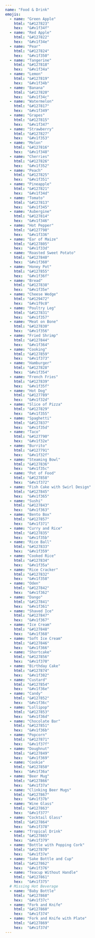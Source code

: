 ```yaml
---
name: "Food & Drink"
emojis:
  - name: "Green Apple"
    html: "&#127823"
    hex:  "&#x1f34f"
  - name: "Red Apple"
    html: "&#127822"
    hex:  "&#x1f34e"
  - name: "Pear"
    html: "&#127824"
    hex:  "&#x1f350"
  - name: "Tangerine"
    html: "&#127818"
    hex:  "&#x1f34a"
  - name: "Lemon"
    html: "&#127819"
    hex:  "&#x1f34b"       
  - name: "Banana"
    html: "&#127820"
    hex:  "&#x1f34c"
  - name: "Watermelon"
    html: "&#127817"
    hex:  "&#x1f349"
  - name: "Grapes"
    html: "&#127815"
    hex:  "&#x1f347"
  - name: "Strawberry"
    html: "&#127827"
    hex:  "&#x1f353"
  - name: "Melon"
    html: "&#127816"
    hex:  "&#x1f348"
  - name: "Cherries"
    html: "&#127826"
    hex:  "&#x1f352"
  - name: "Peach"
    html: "&#127825"
    hex:  "&#x1f351"
  - name: "Pineapple"
    html: "&#127821"
    hex:  "&#x1f34d"
  - name: "Tomato"
    html: "&#127813"
    hex:  "&#x1f345"
  - name: "Aubergine"
    html: "&#127814"
    hex:  "&#x1f346"
  - name: "Hot Pepper"
    html: "&#127798"
    hex:  "&#x1f336"
  - name: "Ear of Maize"
    html: "&#127805"
    hex:  "&#x1f33d"
  - name: "Roasted Sweet Potato"
    html: "&#127840"
    hex:  "&#x1f360"
  - name: "Honey Pot"
    html: "&#127855"
    hex:  "&#x1f36f"
  - name: "Bread"
    html: "&#127838"
    hex:  "&#x1f35e"
  - name: "Cheese Wedge"
    html: "&#129472"
    hex:  "&#x1f9c0"
  - name: "Poultry Leg"
    html: "&#127831"
    hex:  "&#x1f357"
  - name: "Meat on Bone"
    html: "&#127830"
    hex:  "&#x1f356"
  - name: "Fried Shrimp"
    html: "&#127844"
    hex:  "&#x1f364"
  - name: "Cooking"
    html: "&#127859"
    hex:  "&#x1f373"
  - name: "Hamburger"
    html: "&#127828"
    hex:  "&#x1f354"
  - name: "French Fries"
    html: "&#127839"
    hex:  "&#x1f35f"
  - name: "Hot Dog"
    html: "&#127789"
    hex:  "&#x1f32d"
  - name: "Slice of Pizza"
    html: "&#127829"
    hex:  "&#x1f355"
  - name: "Spaghetti"
    html: "&#127837"
    hex:  "&#x1f35d"
  - name: "Taco"
    html: "&#127790"
    hex:  "&#x1f32e"
  - name: "Burrito"
    html: "&#127791"
    hex:  "&#x1f32f"
  - name: "Steaming Bowl"
    html: "&#127836"
    hex:  "&#x1f35c"
  - name: "Pot of Food"
    html: "&#127858"
    hex:  "&#x1f372"
  - name: "Fish Cake with Swirl Design"
    html: "&#127845"
    hex:  "&#x1f365"
  - name: "Sushi"
    html: "&#127843"
    hex:  "&#x1f363"
  - name: "Bento Box"
    html: "&#127857"
    hex:  "&#x1f371"
  - name: "Curry and Rice"
    html: "&#127835"
    hex:  "&#x1f35b"
  - name: "Rice Ball"
    html: "&#127833"
    hex:  "&#x1f359"
  - name: "Cooked Rice"
    html: "&#127834"
    hex:  "&#x1f35a"
  - name: "Rice Cracker"
    html: "&#127832"
    hex:  "&#x1f358"
  - name: "Oden"
    html: "&#127842"
    hex:  "&#x1f362"
  - name: "Dango"
    html: "&#127841"
    hex:  "&#x1f361"
  - name: "Shaved Ice"
    html: "&#127847"
    hex:  "&#x1f367"
  - name: "Ice Cream"
    html: "&#127848"
    hex:  "&#x1f368"
  - name: "Soft Ice Cream"
    html: "&#127846"
    hex:  "&#x1f366"
  - name: "Shortcake"
    html: "&#127856"
    hex:  "&#x1f370"
  - name: "Birthday Cake"
    html: "&#127874"
    hex:  "&#x1f382"
  - name: "Custard"
    html: "&#127854"
    hex:  "&#x1f36e"
  - name: "Candy"
    html: "&#127852"
    hex:  "&#x1f36c"
  - name: "Lollipop"
    html: "&#127853"
    hex:  "&#x1f36d"
  - name: "Chocolate Bar"
    html: "&#127851"
    hex:  "&#x1f36b"
  - name: "Popcorn"
    html: "&#127871"
    hex:  "&#x1f37f"
  - name: "Doughnut"
    html: "&#127849"
    hex:  "&#x1f369"
  - name: "Cookie"
    html: "&#127850"
    hex:  "&#x1f36a"
  - name: "Beer Mug"
    html: "&#127866"
    hex:  "&#x1f37a"
  - name: "Clinking Beer Mugs"
    html: "&#127867"
    hex:  "&#x1f37b"
  - name: "Wine Glass"
    html: "&#127863"
    hex:  "&#x1f377"
  - name: "Cocktail Glass"
    html: "&#127864"
    hex:  "&#x1f378"
  - name: "Tropical Drink"
    html: "&#127865"
    hex:  "&#x1f379"
  - name: "Bottle with Popping Cork"
    html: "&#127870"
    hex:  "&#x1f37e"
  - name: "Sake Bottle and Cup"
    html: "&#127862"
    hex:  "&#x1f376"
  - name: "Teacup Without Handle"
    html: "&#127861"
    hex:  "&#x1f375"
  # Missing Hot Beverage
  - name: "Baby Bottle"
    html: "&#127868"
    hex:  "&#x1f37c"
  - name: "Fork and Knife"
    html: "&#127860"
    hex:  "&#x1f374"
  - name: "Fork and Knife with Plate"
    html: "&#127869"
    hex:  "&#x1f37d"
---
```

